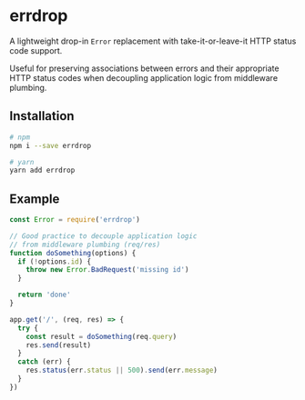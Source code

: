 # errdrop

A lightweight drop-in `Error` replacement with take-it-or-leave-it HTTP status code support.

Useful for preserving associations between errors and their appropriate HTTP status codes when decoupling application logic from middleware plumbing.


## Installation
```bash
# npm
npm i --save errdrop

# yarn
yarn add errdrop
```


## Example
```js
const Error = require('errdrop')

// Good practice to decouple application logic
// from middleware plumbing (req/res)
function doSomething(options) {
  if (!options.id) {
    throw new Error.BadRequest('missing id')
  }

  return 'done'
}

app.get('/', (req, res) => {
  try {
    const result = doSomething(req.query)
    res.send(result)
  }
  catch (err) {
    res.status(err.status || 500).send(err.message)
  }
})
```